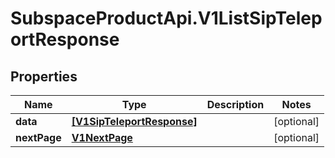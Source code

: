 # SubspaceProductApi.V1ListSipTeleportResponse

## Properties

Name | Type | Description | Notes
------------ | ------------- | ------------- | -------------
**data** | [**[V1SipTeleportResponse]**](V1SipTeleportResponse.md) |  | [optional] 
**nextPage** | [**V1NextPage**](V1NextPage.md) |  | [optional] 


